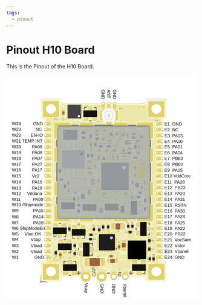 ```yaml
---
tags:
  - pinout
---
```


# Pinout H10 Board

This is the Pinout of the H10 Board.

![Pinout](../assets/h10/pinout_h10.jpg)
